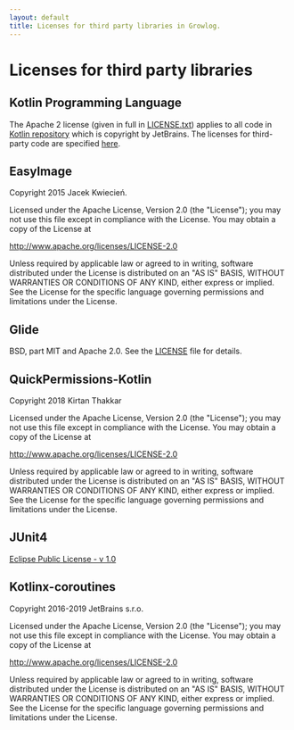 ```yaml
---
layout: default
title: Licenses for third party libraries in Growlog.
---
```


# Licenses for third party libraries


## Kotlin Programming Language

The Apache 2 license (given in full in [LICENSE.txt](https://github.com/JetBrains/kotlin/blob/master/license/LICENSE.txt)) applies to all code in [Kotlin repository](https://github.com/JetBrains/kotlin) which is copyright by JetBrains. The licenses for third-party code are specified [here](https://github.com/JetBrains/kotlin/tree/master/license).

## EasyImage
Copyright 2015 Jacek Kwiecień.

Licensed under the Apache License, Version 2.0 (the "License");
you may not use this file except in compliance with the License.
You may obtain a copy of the License at

http://www.apache.org/licenses/LICENSE-2.0

Unless required by applicable law or agreed to in writing, software
distributed under the License is distributed on an "AS IS" BASIS,
WITHOUT WARRANTIES OR CONDITIONS OF ANY KIND, either express or implied.
See the License for the specific language governing permissions and
limitations under the License.

## Glide
BSD, part MIT and Apache 2.0. See the [LICENSE](https://github.com/bumptech/glide/blob/master/LICENSE) file for details.

## QuickPermissions-Kotlin
Copyright 2018 Kirtan Thakkar

Licensed under the Apache License, Version 2.0 (the "License");
you may not use this file except in compliance with the License.
You may obtain a copy of the License at

http://www.apache.org/licenses/LICENSE-2.0

Unless required by applicable law or agreed to in writing, software
distributed under the License is distributed on an "AS IS" BASIS,
WITHOUT WARRANTIES OR CONDITIONS OF ANY KIND, either express or implied.
See the License for the specific language governing permissions and
limitations under the License.

## JUnit4
[Eclipse Public License - v 1.0](https://github.com/junit-team/junit4/blob/master/LICENSE-junit.txt)

## Kotlinx-coroutines
Copyright 2016-2019 JetBrains s.r.o.

Licensed under the Apache License, Version 2.0 (the "License");
you may not use this file except in compliance with the License.
You may obtain a copy of the License at

http://www.apache.org/licenses/LICENSE-2.0

Unless required by applicable law or agreed to in writing, software
distributed under the License is distributed on an "AS IS" BASIS,
WITHOUT WARRANTIES OR CONDITIONS OF ANY KIND, either express or implied.
See the License for the specific language governing permissions and
limitations under the License.
